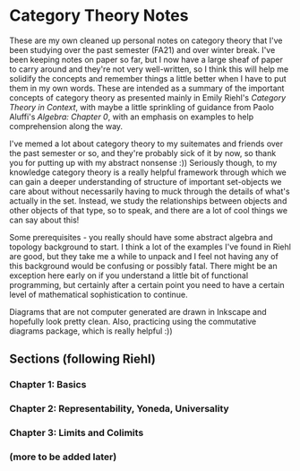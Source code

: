 # Category Theory Notes
These are my own cleaned up personal notes on category theory that I've been studying over the past semester (FA21) and over winter break. I've been keeping notes on paper so far, but I now have a large sheaf of paper to carry around and they're not very well-written, so I think this will help me solidify the concepts and remember things a little better when I have to put them in my own words. These are intended as a summary of the important concepts of category theory as presented mainly in Emily Riehl's _Category Theory in Context_, with maybe a little sprinkling of guidance from Paolo Aluffi's _Algebra: Chapter 0_, with an emphasis on examples to help comprehension along the way.

I've memed a lot about category theory to my suitemates and friends over the past semester or so, and they're probably sick of it by now, so thank you for putting up with my abstract nonsense :)) Seriously though, to my knowledge category theory is a really helpful framework through which we can gain a deeper understanding of structure of important set-objects we care about without necessarily having to muck through the details of what's actually in the set. Instead, we study the relationships between objects and other objects of that type, so to speak, and there are a lot of cool things we can say about this!

Some prerequisites - you really should have some abstract algebra and topology background to start. I think a lot of the examples I've found in Riehl are good, but they take me a while to unpack and I feel not having any of this background would be confusing or possibly fatal. There might be an exception here early on if you understand a little bit of functional programming, but certainly after a certain point you need to have a certain level of mathematical sophistication to continue.

Diagrams that are not computer generated are drawn in Inkscape and hopefully look pretty clean. Also, practicing using the commutative diagrams package, which is really helpful :))

## Sections (following Riehl)
### Chapter 1: Basics

### Chapter 2: Representability, Yoneda, Universality

### Chapter 3: Limits and Colimits

### (more to be added later)

